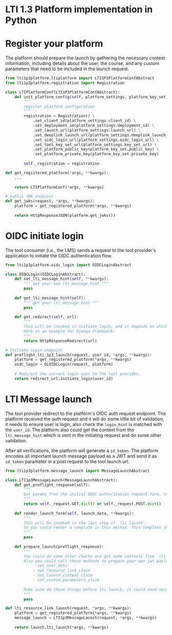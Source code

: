 LTI 1.3 Platform implementation in Python
===============================================

# Register your platform

The platform should prepare the launch by gathering the necessary context information, including details about the user, the course, and any custom parameters that need to be included in the launch request.

```python
from lti1p3platform.ltiplatform import LTI1P3PlatformConfAbstract
from lti1p3platform.registration import Registration

class LTIPlatformConf(LTI1P3PlatformConfAbstract):
    def init_platform_config(self, platform_settings, platform_key_set):
        """
        register platform configuration
        """
        registration = Registration() \
            .set_client_id(platform_settings.client_id) \
            .set_deployment_id(platform_settings.deployment_id) \
            .set_launch_url(platform_settings.launch_url) \
            .set_deeplink_launch_url(platform_settings.deeplink_launch_url) \
            .set_oidc_login_url(platform_settings.oidc_login_url) \
            .set_tool_key_set_url(platform_settings.key_set_url) \
            .set_platform_public_key(platform_key_set.public_key) \
            .set_platform_private_key(platform_key_set.private_key)
        
        self._registration = registration

def get_registered_platform(*args, **kwargs):
    ...
    
    return LTIPlatformConf(*args, **kwargs)

# public JWK endpoint
def get_jwks(request, *args, **kwargs):
    platform = get_registered_platform(*args, **kwargs)
    
    return HttpResponseJSON(platform.get_jwks())
```

# OIDC initiate login

The tool consumer (i.e., the LMS) sends a request to the tool provider's application to initiate the OIDC authentication flow.


```python
from lti1p3platform.oidc_login import OIDCLoginAbstract

class OIDCLogin(OIDCLoginAbstract):
    def set_lti_message_hint(self, **kwargs):
        """ set your own lti_message_hint """
        pass
    
    def get_lti_message_hint(self):
        """ get your lti_message_hint """
        pass
    
    def get_redirect(self, url):
        """
        This will be invoked in initiate_login, and it depends on which web framework you are using.
        Here is an example for Django framework:
        """
        return HttpResponseRedirect(url)

# Initiate login endpoint
def preflight_lti_1p3_launch(request, user_id, *args, **kwargs):
    platform = get_registered_platform(*args, **kwargs)
    oidc_login = OLOIDCLogin(request, platform)
    
    # Redirect the current login user to the tool provider,
    return redirect_url.initiate_login(user_id)

```

# LTI Message launch

The tool provider redirect to the platform's OIDC auth request endpoint. The platform received the auth request and it will do some little bit of validation, it needs to ensure user is login, also check the `login_hint` is matched with the `user_id`. The platform also could get the context from the `lti_message_hint` which is sent in the initiating request and do some other validation. 

After all verifications, the platform will generate a `id_token`. The platform encodes all important launch message payload as a JWT and send it as `id_token` parameter in a post request to the tool launch url.

```python
from lti1p3platform.message_launch import MessageLaunchAbstract

class LTI1p3MessageLaunch(MessageLaunchAbstract):
    def get_preflight_response(self):
        """
        Get params from the initial OIDC authorization request form, so this mainly depends on your framework. Here is an example for Django framework:
        """
        return self._request.GET.dict() or self._request.POST.dict()
    
    def render_launch_form(self, launch_data, **kwargs):
        """
        This will be invoked in the last step of `lti_launch`. 
        So you could render a template in this method. This template should render a form, and then submit it to the tool's launch URL. There is a django example in framework/django/message_launch.py
        """
        pass
    
    def prepare_launch(preflight_response):
        """
        You could do some other checks and get some contexts from `lti_message_hint` you've set in previous request
        Also you could call these methods to prepare your own jwt payload:
            - set_user_data
            - set_resource_link_claim
            - set_launch_context_claim
            - set_custom_parameters_claim
        
        Make sure do these things before lti_launch, it could send necessary launch parameters to the tool.
        """
        pass

def lti_resource_link_launch(request, *args, **kwargs):
    platform = get_registered_platform(*args, **kwargs)
    message_launch = LTI1p3MessageLaunch(request, *args, **kwargs)
    
    return launch.lti_launch(*args, **kwargs)
```

